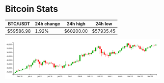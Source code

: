 # Bitcoin Stats

BTC/USDT|24h change|24h high|24h low|
|---|---|---|---|
|$59586.98|1.92%|$60200.00|$57935.45|

<img src="./chart.svg">
